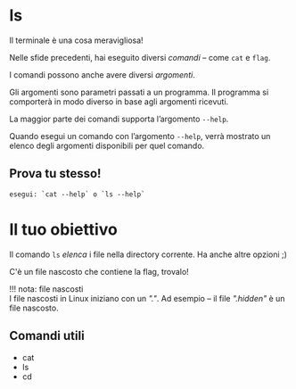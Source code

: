 # ls

Il terminale è una cosa meravigliosa!

Nelle sfide precedenti, hai eseguito diversi *comandi* – come `cat` e `flag`.

I comandi possono anche avere diversi *argomenti*.

Gli argomenti sono parametri passati a un programma. Il programma si comporterà in modo diverso in base agli argomenti ricevuti.

La maggior parte dei comandi supporta l’argomento `--help`.

Quando esegui un comando con l’argomento `--help`, verrà mostrato un elenco degli argomenti disponibili per quel comando.

## Prova tu stesso!
    esegui: `cat --help` o `ls --help`


# Il tuo obiettivo
Il comando `ls` *elenca* i file nella directory corrente. Ha anche altre opzioni ;)

C'è un file nascosto che contiene la flag, trovalo!

!!! nota: file nascosti  
    I file nascosti in Linux iniziano con un *"."*. Ad esempio – il file *".hidden"* è un file nascosto.

## Comandi utili
* cat
* ls
* cd
